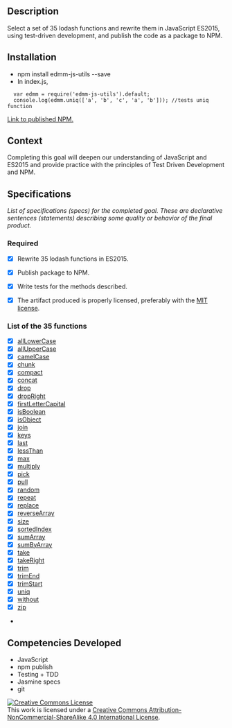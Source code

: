 ## Description

Select a set of 35 lodash functions and rewrite them in JavaScript ES2015, using test-driven development, and publish the code as a package to NPM.

## Installation
- npm install edmm-js-utils --save
- In index.js,
```
  var edmm = require('edmm-js-utils').default;
  console.log(edmm.uniq(['a', 'b', 'c', 'a', 'b'])); //tests uniq function
```

[Link to published NPM.](https://www.npmjs.com/package/edmm-js-utils)

## Context

Completing this goal will deepen our understanding of JavaScript and ES2015 and provide practice with the principles of Test Driven Development and NPM.

## Specifications

_List of specifications (specs) for the completed goal. These are declarative sentences (statements) describing some quality or behavior of the final product._

### Required

- [x] Rewrite 35 lodash functions in ES2015.
- [x] Publish package to NPM.
- [x] Write tests for the methods described.
- [x] The artifact produced is properly licensed, preferably with the [MIT license][mit-license].


### List of the 35 functions

 - [x] [allLowerCase](./src/spec/allLowerCaseSpec.js)
 - [x] [allUpperCase](./src/spec/allUpperCaseSpec.js)
 - [x] [camelCase](./src/spec/camelCaseSpec.js)
 - [x] [chunk](./src/spec/chunkSpec.js)
 - [x] [compact](./src/spec/compactSpec.js)
 - [x] [concat](./src/spec/concatSpec.js)
 - [x] [drop](./src/spec/dropSpec.js)
 - [x] [dropRight](./src/spec/dropRightSpec.js)
 - [x] [firstLetterCapital](./src/spec/firstLetterCapitalSpec.js)
 - [x] [isBoolean](./src/spec/isBooleanSpec.js)
 - [x] [isObject](./src/spec/isObjectSpec.js)
 - [x] [join](./src/spec/joinSpec.js)
 - [x] [keys](./src/spec/keysSpec.js)
 - [x] [last](./src/spec/lastSpec.js)
 - [x] [lessThan](./src/spec/lessThanSpec.js)
 - [x] [max](./src/spec/maxSpec.js)
 - [x] [multiply](./src/spec/multiplySpec.js)
 - [x] [pick](./src/spec/pickSpec.js)
 - [x] [pull](./src/spec/pullSpec.js)
 - [x] [random](./src/spec/randomSpec.js)
 - [x] [repeat](./src/spec/repeatSpec.js)
 - [x] [replace](./src/spec/replaceSpec.js)
 - [x] [reverseArray](./src/spec/reverseArraySpec.js)
 - [x] [size](./src/spec/sizeSpec.js)
 - [x] [sortedIndex](./src/spec/sortedIndexSpec.js)
 - [x] [sumArray](./src/spec/sumArraySpec.js)
 - [x] [sumByArray](./src/spec/sumByArraySpec.js)
 - [x] [take](./src/spec/takeSpec.js)
 - [x] [takeRight](./src/spec/takeRightSpec.js)
 - [x] [trim](./src/spec/trimSpec.js)
 - [x] [trimEnd](./src/spec/trimEndSpec.js)
 - [x] [trimStart](./src/spec/trimStartSpec.js)
 - [x] [uniq](./src/spec/uniqSpec.js)
 - [x] [without](./src/spec/withoutSpec.js)
 - [x] [zip](./src/spec/zipSpec.js)
 - 
 
## Competencies Developed
* JavaScript
* npm publish
* Testing + TDD
* Jasmine specs
* git

<!-- LICENSE -->

<a rel="license" href="http://creativecommons.org/licenses/by-nc-sa/4.0/"><img alt="Creative Commons License" style="border-width:0" src="https://i.creativecommons.org/l/by-nc-sa/4.0/80x15.png" /></a>
<br />This work is licensed under a <a rel="license" href="http://creativecommons.org/licenses/by-nc-sa/4.0/">Creative Commons Attribution-NonCommercial-ShareAlike 4.0 International License</a>.

[mit-license]: https://opensource.org/licenses/MIT
